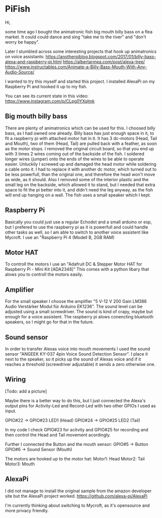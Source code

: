 # PiFish

Hi,

some time ago I bought the animatronic fish big mouth billy bass on a flea market. It could could dance and sing "take me to the river" and "don't worry be happy".

Later I stumbled across some interesting projects that hook up animatronics on voice assistants:
https://anotherpiblog.blogspot.com/2017/01/billy-bass-alexa-and-raspberry-pi.html
https://albertarmea.com/post/alexa-tree/
https://www.instructables.com/Animate-a-Billy-Bass-Mouth-With-Any-Audio-Source/

I wanted to try this myself and started this project. I installed AlexaPi on my Raspberry Pi and hooked it up to my fish.

You can see its current state in this video:
https://www.instagram.com/p/CLpg0YXqlmk


## Big mouth billy bass
There are plenty of animatronics which can be used for this. I choosed billy bass, as I had owned one already.
Billy bass has just enough space in it, to fit a raspberry pi with attached motor hat in it. 
It has 3 dc-motors (Head, Tail and Mouth), two of them (Head, Tail) are pulled back with a feather, as soon as the motor stops.
I removed the original circuit board, so that you end up with 3 times 2 wires coming out of the backside of the fish.
I soldered longer wires (jumper) onto the ends of the wires to be able to operate easier. Unluckily I screwed up and damaged the head motor while soldering a cable onto it. I had to replace it with another dc motor, which turned out to be less powerfull, than the original one, and therefore the head won't move as wide, as it should. Also I removed some of the interior plastic and the small leg on the backside, which allowed it to stand, but I needed that extra space to fit the pi better into it, and didn't need the leg anyway, as the fish will end up hanging on a wall.
The fish uses a small speaker which I kept.

## Raspberry Pi
Basically you could just use a regular Echodot and a small arduino or esp, but I prefered to use the raspberry pi as it is powerfull and could handle other tasks as well, so I am able to switch to another voice assistent like Mycroft. 
I use an "Raspberry Pi 4 (Modell B, 2GB RAM)

## Motor HAT
To controll the motors I use an "Adafruit DC & Stepper Motor HAT for Raspberry Pi - Mini Kit [ADA2348]"
This comes with a python libary that alows you to controll the motors easily.

## Amplifier
For the small speaker I choose the amplifier "5 V-12 V 200 Gain LM386 Audio Verstärker Modul für Arduino EK1236".
The sound level can be adjusted using a small screwdriver. The sound is kind of crapy, maybe but enough for a voice assistent. The raspberry pi alows conencting bluetooth speakers, so I might go for that in the future.

## Sound sensor
In order to transfer Alexas voice into mouth movements I used the sound sensor "ANGEEK KY-037 4pin Voice Sound Detection Sensor". I place it next to the speaker, so it picks up the sound of Alexas voice and if it reaches a threshold (screwdriver adjustable) it sends a zero otherwise one.

## Wiring
[Todo: add a picture]

Maybe there is a better way to do this, but I just connected the Alexa's output pins for Activity-Led and Record-Led with two other GPIOs I used as input.

GPIO#22 -> GPIO#23 LED1 (Head)
GPIO#24 -> GPIO#25 LED2 (Tail)

In my code I check GPIO#23 for acitvity and GPIO#25 for recording and then control the Head and Tail movement acordingly.

Further I connected the Button and the mouth sensor:
GPIO#5 -> Button
GPIO#6 -> Sound Sensor (Mouth)

The motors are hooked up to the motor hat:
Motor1: Head
Motor2: Tail
Motor3: Mouth

## AlexaPi
I did not manage to install the original sample from the amazon developer site but the AlexaPi project worked.
https://github.com/alexa-pi/AlexaPi

I'm currently thinking about switching to Mycroft, as it's opensource and more privacy friendly.




